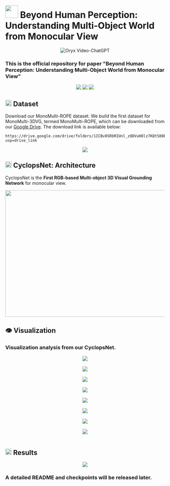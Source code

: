 # <img src="images/Logo.png" height="40"> Beyond Human Perception: Understanding Multi-Object World from Monocular View
<p align="center">
    <img src="https://i.imgur.com/waxVImv.png" alt="Oryx Video-ChatGPT">
</p>

### This is the official repository for paper **"Beyond Human Perception: Understanding Multi-Object World from Monocular View"**

<div align="center">
  <img src="images/vs1.gif"/>
  <img src="images/vs2.gif"/>
  <img src="images/vs3.gif"/>
</div>

## <img src="images/data_logo.png" height="20"> Dataset
Download our MonoMulti-ROPE dataset. We build the first dataset for MonoMulti-3DVG, termed MonoMulti-ROPE, which can be downloaded from our [Google Drive](https://drive.google.com/drive/folders/1ICBv0SRbRIUnl_z8DVuH8lz7KQt580EI?usp=drive_link). The download link is available below:
```
https://drive.google.com/drive/folders/1ICBv0SRbRIUnl_z8DVuH8lz7KQt580EI?usp=drive_link
```

<div align="center">
  <img src="images/dataset.png"/>
</div>

## <img src="images/Logo.png" height="20"> CyclopsNet: Architecture

CyclopsNet is the **First RGB-based Multi-object 3D Visual Grounding Network** for monocular view. 
<div align="center">
  <img src="images/framework.png"/ width="800" height="400">
</div>

## 👁️ Visualization

### Visualization analysis from our CyclopsNet.

<div align="center">
  <img src="images/vs1.png"/>
</div>

<br>

<div align="center">
  <img src="images/vs2.png"/>
</div>

<br>

<div align="center">
  <img src="images/vs3.png"/>
</div>

<br>

<div align="center">
  <img src="images/vs4.png"/>
</div>

<br>

<div align="center">
  <img src="images/vs5.png"/>
</div>

<br>

<div align="center">
  <img src="images/vs6.png"/>
</div>

<br>

<div align="center">
  <img src="images/vs7.png"/>
</div>

<br>

<div align="center">
  <img src="images/vs8.png"/>
</div>

<br>

## <img src="images/result_logo.png" height="20"> Results

<div align="center">
  <img src="images/result.png"/>
</div>


### A detailed README and checkpoints will be released later.
